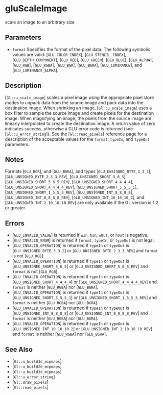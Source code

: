 # gluScaleImage
scale an image to an arbitrary size

## Parameters
- `format`
  Specifies the format of the pixel data. The following symbolic values
  are valid: [`GLU_COLOR_INDEX`], [`GLU_STENCIL_INDEX`],
  [`GLU_DEPTH_COMPONENT`], [`GLU_RED`], [`GLU_GREEN`], [`GLU_BLUE`],
  [`GLU_ALPHA`], [`GLU_RGB`], [`GLU_RGBA`], [`GLU_BGR`], [`GLU_BGRA`],
  [`GLU_LUMINANCE`], and [`GLU_LUMINANCE_ALPHA`].

## Description
[`Gl::u_scale_image`] scales a pixel image using the appropriate pixel
  store modes to unpack data from the source image and pack data into
  the destination image.
When shrinking an image, [`Gl::u_scale_image`] uses a box filter to
  sample the source image and create pixels for the destination image.
  When magnifying an image, the pixels from the source image are
  linearly interpolated to create the destination image.
A return value of zero indicates success, otherwise a GLU error code
  is returned (see [`Gl::u_error_string`]).
See the [`Gl::read_pixels`] reference page for a description of the
  acceptable values for the `format`, `typeIn`, and `typeOut`
  parameters.

## Notes
Formats [`GLU_BGR`], and [`GLU_BGRA`], and types
  [`GLU_UNSIGNED_BYTE_3_3_2`], [`GLU_UNSIGNED_BYTE_2_3_3_REV`],
  [`GLU_UNSIGNED_SHORT_5_6_5`], [`GLU_UNSIGNED_SHORT_5_6_5_REV`],
  [`GLU_UNSIGNED_SHORT_4_4_4_4`], [`GLU_UNSIGNED_SHORT_4_4_4_4_REV`],
  [`GLU_UNSIGNED_SHORT_5_5_5_1`], [`GLU_UNSIGNED_SHORT_1_5_5_5_REV`],
  [`GLU_UNSIGNED_INT_8_8_8_8`], [`GLU_UNSIGNED_INT_8_8_8_8_REV`],
  [`GLU_UNSIGNED_INT_10_10_10_2`], and
  [`GLU_UNSIGNED_INT_2_10_10_10_REV`] are only available if the GL
  version is 1.2 or greater.

## Errors
- [`GLU_INVALID_VALUE`] is returned if `wIn`, `hIn`, `wOut`, or `hOut`
  is negative.
- [`GLU_INVALID_ENUM`] is returned if `format`, `typeIn`, or `typeOut`
  is not legal.
- [`GLU_INVALID_OPERATION`] is returned if `typeIn` or `typeOut` is
  [`GLU_UNSIGNED_BYTE_3_3_2`] or [`GLU_UNSIGNED_BYTE_2_3_3_REV`] and
  `format` is not [`GLU_RGB`].
- [`GLU_INVALID_OPERATION`] is returned if `typeIn` or `typeOut` is
  [`GLU_UNSIGNED_SHORT_5_6_5`] or [`GLU_UNSIGNED_SHORT_5_6_5_REV`] and
  `format` is not [`GLU_RGB`].
- [`GLU_INVALID_OPERATION`] is returned if `typeIn` or `typeOut` is
  [`GLU_UNSIGNED_SHORT_4_4_4_4`] or [`GLU_UNSIGNED_SHORT_4_4_4_4_REV`]
  and `format` is neither [`GLU_RGBA`] nor [`GLU_BGRA`].
- [`GLU_INVALID_OPERATION`] is returned if `typeIn` or `typeOut` is
  [`GLU_UNSIGNED_SHORT_5_5_5_1`] or [`GLU_UNSIGNED_SHORT_1_5_5_5_REV`]
  and `format` is neither [`GLU_RGBA`] nor [`GLU_BGRA`].
- [`GLU_INVALID_OPERATION`] is returned if `typeIn` or `typeOut` is
  [`GLU_UNSIGNED_INT_8_8_8_8`] or [`GLU_UNSIGNED_INT_8_8_8_8_REV`] and
  `format` is neither [`GLU_RGBA`] nor [`GLU_BGRA`].
- [`GLU_INVALID_OPERATION`] is returned if `typeIn` or `typeOut` is
  [`GLU_UNSIGNED_INT_10_10_10_2`] or [`GLU_UNSIGNED_INT_2_10_10_10_REV`]
  and `format` is neither [`GLU_RGBA`] nor [`GLU_BGRA`].

## See Also
- [`Gl::u_build1d_mipmaps`]
- [`Gl::u_build2d_mipmaps`]
- [`Gl::u_build3d_mipmaps`]
- [`Gl::u_error_string`]
- [`Gl::draw_pixels`]
- [`Gl::read_pixels`]
